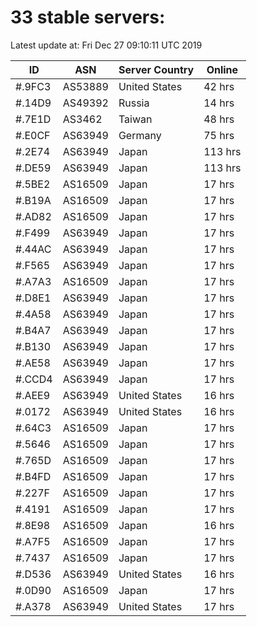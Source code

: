 # 33 stable servers:

Latest update at: Fri Dec 27 09:10:11 UTC 2019

| ID | ASN | Server Country | Online |
| -- | --- | -------------- | ------ |
| #.9FC3 | AS53889 | United States | 42 hrs |
| #.14D9 | AS49392 | Russia | 14 hrs |
| #.7E1D | AS3462 | Taiwan | 48 hrs |
| #.E0CF | AS63949 | Germany | 75 hrs |
| #.2E74 | AS63949 | Japan | 113 hrs |
| #.DE59 | AS63949 | Japan | 113 hrs |
| #.5BE2 | AS16509 | Japan | 17 hrs |
| #.B19A | AS16509 | Japan | 17 hrs |
| #.AD82 | AS16509 | Japan | 17 hrs |
| #.F499 | AS63949 | Japan | 17 hrs |
| #.44AC | AS63949 | Japan | 17 hrs |
| #.F565 | AS63949 | Japan | 17 hrs |
| #.A7A3 | AS16509 | Japan | 17 hrs |
| #.D8E1 | AS63949 | Japan | 17 hrs |
| #.4A58 | AS63949 | Japan | 17 hrs |
| #.B4A7 | AS63949 | Japan | 17 hrs |
| #.B130 | AS63949 | Japan | 17 hrs |
| #.AE58 | AS63949 | Japan | 17 hrs |
| #.CCD4 | AS63949 | Japan | 17 hrs |
| #.AEE9 | AS63949 | United States | 16 hrs |
| #.0172 | AS63949 | United States | 16 hrs |
| #.64C3 | AS16509 | Japan | 17 hrs |
| #.5646 | AS16509 | Japan | 17 hrs |
| #.765D | AS16509 | Japan | 17 hrs |
| #.B4FD | AS16509 | Japan | 17 hrs |
| #.227F | AS16509 | Japan | 17 hrs |
| #.4191 | AS16509 | Japan | 17 hrs |
| #.8E98 | AS16509 | Japan | 16 hrs |
| #.A7F5 | AS16509 | Japan | 17 hrs |
| #.7437 | AS16509 | Japan | 17 hrs |
| #.D536 | AS63949 | United States | 16 hrs |
| #.0D90 | AS16509 | Japan | 17 hrs |
| #.A378 | AS63949 | United States | 17 hrs |


